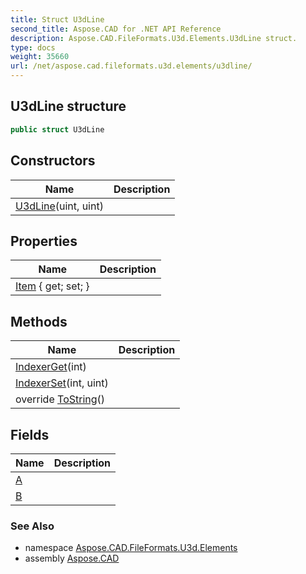 ```yaml
---
title: Struct U3dLine
second_title: Aspose.CAD for .NET API Reference
description: Aspose.CAD.FileFormats.U3d.Elements.U3dLine struct. 
type: docs
weight: 35660
url: /net/aspose.cad.fileformats.u3d.elements/u3dline/
---
```

## U3dLine structure

```csharp
public struct U3dLine
```

## Constructors

| Name | Description |
| --- | --- |
| [U3dLine](u3dline/)(uint, uint) |  |

## Properties

| Name | Description |
| --- | --- |
| [Item](../../aspose.cad.fileformats.u3d.elements/u3dline/item/) { get; set; } |  |

## Methods

| Name | Description |
| --- | --- |
| [IndexerGet](../../aspose.cad.fileformats.u3d.elements/u3dline/indexerget/)(int) |  |
| [IndexerSet](../../aspose.cad.fileformats.u3d.elements/u3dline/indexerset/)(int, uint) |  |
| override [ToString](../../aspose.cad.fileformats.u3d.elements/u3dline/tostring/)() |  |

## Fields

| Name | Description |
| --- | --- |
| [A](../../aspose.cad.fileformats.u3d.elements/u3dline/a/) |  |
| [B](../../aspose.cad.fileformats.u3d.elements/u3dline/b/) |  |

### See Also

* namespace [Aspose.CAD.FileFormats.U3d.Elements](../../aspose.cad.fileformats.u3d.elements/)
* assembly [Aspose.CAD](../../)


